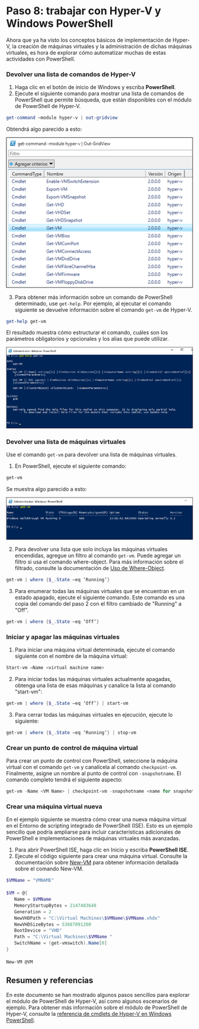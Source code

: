 # Paso 8: trabajar con Hyper-V y Windows PowerShell

Ahora que ya ha visto los conceptos básicos de implementación de Hyper-V, la creación de máquinas virtuales y la administración de dichas máquinas virtuales, es hora de explorar cómo automatizar muchas de estas actividades con PowerShell.

### Devolver una lista de comandos de Hyper-V

1.  Haga clic en el botón de inicio de Windows y escriba **PowerShell**.
2.  Ejecute el siguiente comando para mostrar una lista de comandos de PowerShell que permite búsqueda, que están disponibles con el módulo de PowerShell de Hyper-V.

 ```powershell
get-command –module hyper-v | out-gridview
 ```
  Obtendrá algo parecido a esto:

  ![](media\command_grid.png)

3. Para obtener más información sobre un comando de PowerShell determinado, use `get-help`. Por ejemplo, al ejecutar el comando siguiente se devuelve información sobre el comando `get-vm` de Hyper-V.

  ```powershell
get-help get-vm
  ```
 El resultado muestra cómo estructurar el comando, cuáles son los parámetros obligatorios y opcionales y los alias que puede utilizar.

 ![](media\get_help.png)


### Devolver una lista de máquinas virtuales

Use el comando `get-vm` para devolver una lista de máquinas virtuales.

1. En PowerShell, ejecute el siguiente comando:

 ```powershell
get-vm
 ```
 Se muestra algo parecido a esto:

 ![](media\get_vm.png)

2. Para devolver una lista que solo incluya las máquinas virtuales encendidas, agregue un filtro al comando `get-vm`. Puede agregar un filtro si usa el comando where-object. Para más información sobre el filtrado, consulte la documentación de [Uso de Where-Object](https://technet.microsoft.com/en-us/library/ee177028.aspx).

 ```powershell
 get-vm | where {$_.State –eq ‘Running’}
 ```
3.  Para enumerar todas las máquinas virtuales que se encuentran en un estado apagado, ejecute el siguiente comando. Este comando es una copia del comando del paso 2 con el filtro cambiado de "Running" a "Off".

 ```powershell
 get-vm | where {$_.State –eq ‘Off’}
 ```

### Iniciar y apagar las máquinas virtuales

1. Para iniciar una máquina virtual determinada, ejecute el comando siguiente con el nombre de la máquina virtual:

 ```powershell
 Start-vm –Name <virtual machine name>
 ```

2. Para iniciar todas las máquinas virtuales actualmente apagadas, obtenga una lista de esas máquinas y canalice la lista al comando "start-vm":

  ```powershell
 get-vm | where {$_.State –eq ‘Off’} | start-vm
  ```
3. Para cerrar todas las máquinas virtuales en ejecución, ejecute lo siguiente:

  ```powershell
 get-vm | where {$_.State –eq ‘Running’} | stop-vm
  ```

### Crear un punto de control de máquina virtual

Para crear un punto de control con PowerShell, seleccione la máquina virtual con el comando `get-vm` y canalícela al comando `checkpoint-vm`. Finalmente, asigne un nombre al punto de control con `-snapshotname`. El comando completo tendrá el siguiente aspecto:

 ```powershell
 get-vm -Name <VM Name> | checkpoint-vm -snapshotname <name for snapshot>
 ```
### Crear una máquina virtual nueva

En el ejemplo siguiente se muestra cómo crear una nueva máquina virtual en el Entorno de scripting integrado de PowerShell (ISE). Esto es un ejemplo sencillo que podría ampliarse para incluir características adicionales de PowerShell e implementaciones de máquinas virtuales más avanzadas.

1. Para abrir PowerShell ISE, haga clic en Inicio y escriba **PowerShell ISE**.
2. Ejecute el código siguiente para crear una máquina virtual. Consulte la documentación sobre [New-VM](https://technet.microsoft.com/en-us/library/hh848537.aspx) para obtener información detallada sobre el comando New-VM.

  ```powershell
 $VMName = "VMNAME"

 $VM = @{
     Name = $VMName 
     MemoryStartupBytes = 2147483648
     Generation = 2
     NewVHDPath = "C:\Virtual Machines\$VMName\$VMName.vhdx"
     NewVHDSizeBytes = 53687091200
     BootDevice = "VHD"
     Path = "C:\Virtual Machines\$VMName "
     SwitchName = (get-vmswitch).Name[0]
 }

 New-VM @VM
  ```

## Resumen y referencias

En este documento se han mostrado algunos pasos sencillos para explorar el módulo de PowerShell de Hyper-V, así como algunos escenarios de ejemplo. Para obtener más información sobre el módulo de PowerShell de Hyper-V, consulte la [referencia de cmdlets de Hyper-V en Windows PowerShell](https://technet.microsoft.com/%5Clibrary/Hh848559.aspx).




